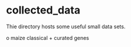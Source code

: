 # collected_data
Thie directory hosts some useful small data sets.

o maize classical + curated genes
